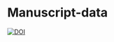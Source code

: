 # Manuscript-data
[![DOI](https://zenodo.org/badge/542130309.svg)](https://zenodo.org/badge/latestdoi/542130309)
